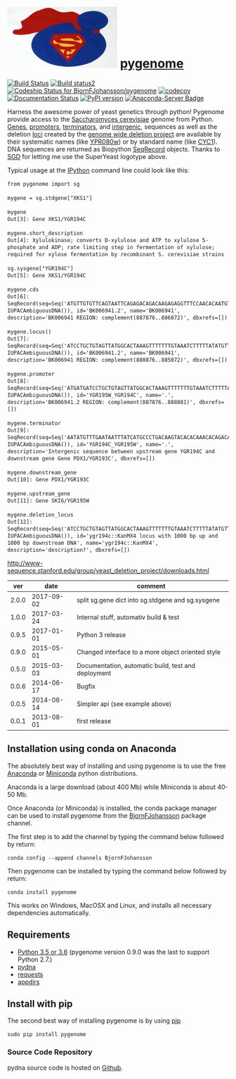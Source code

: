 # [![icon](SuperYeast.jpg)](http://www.yeastgenome.org/) [pygenome](https://pypi.python.org/pypi/pygenome)

[![Build Status](https://travis-ci.org/BjornFJohansson/pygenome.svg?branch=master)](https://travis-ci.org/BjornFJohansson/pygenome)
[![Build status2](https://ci.appveyor.com/api/projects/status/aplxufiixw124dvr?svg=true)](https://ci.appveyor.com/project/BjornFJohansson/pygenome)
[![Codeship Status for BjornFJohansson/pygenome](https://app.codeship.com/projects/f461d290-71e3-0135-828b-52ef08dd0262/status?branch=master)](https://app.codeship.com/projects/243478)
[![codecov](https://codecov.io/gh/BjornFJohansson/pygenome/branch/master/graph/badge.svg)](https://codecov.io/gh/BjornFJohansson/pygenome)
[![Documentation Status](https://readthedocs.org/projects/pygenome/badge/?version=latest)](http://pygenome.readthedocs.io/en/latest/?badge=latest)
[![PyPI version](https://badge.fury.io/py/pygenome.svg)](https://badge.fury.io/py/pygenome)
[![Anaconda-Server Badge](https://anaconda.org/bjornfjohansson/pygenome/badges/version.svg)](https://anaconda.org/bjornfjohansson/pygenome)

Harness the awesome power of yeast genetics through python! Pygenome provide access to the [Saccharomyces cerevisiae](https://microbewiki.kenyon.edu/index.php/Saccharomyces_cerevisiae)
genome from Python. [Genes](http://en.wikipedia.org/wiki/Gene),
[promoters](http://en.wikipedia.org/wiki/Promoter_(genetics)),
[terminators](http://en.wikipedia.org/wiki/Terminator_(genetics)), and
[intergenic](http://en.wikipedia.org/wiki/Intergenic_region), sequences
as well as the deletion [loci](http://en.wikipedia.org/wiki/Locus_(genetics)) created by the
[genome wide deletion project](http://www-sequence.stanford.edu/group/yeast_deletion_project/deletions3.html)
are available by their systematic names (like [YPR080w](http://www.yeastgenome.org/locus/S000006284/overview)) or by
standard name (like [CYC1](http://www.yeastgenome.org/locus/S000003809/overview)). DNA
sequences are returned as Biopython
[SeqRecord](http://biopython.org/wiki/SeqRecord) objects. Thanks to [SGD](http://www.yeastgenome.org/) for letting me use the SuperYeast logotype above.

Typical usage at the [IPython](http://ipython.org/) command line could look like this:

    from pygenome import sg

    mygene = sg.stdgene["XKS1"]

    mygene
    Out[3]: Gene XKS1/YGR194C

    mygene.short_description
    Out[4]: Xylulokinase; converts D-xylulose and ATP to xylulose 5-phosphate and ADP; rate limiting step in fermentation of xylulose; required for xylose fermentation by recombinant S. cerevisiae strains

    sg.sysgene["YGR194C"]
    Out[5]: Gene XKS1/YGR194C

    mygene.cds
    Out[6]: SeqRecord(seq=Seq('ATGTTGTGTTCAGTAATTCAGAGACAGACAAGAGAGGTTTCCAACACAATGTCT...TAA', IUPACAmbiguousDNA()), id='BK006941.2', name='BK006941', description='BK006941 REGION: complement(887876..886072)', dbxrefs=[])

    mygene.locus()
    Out[7]: SeqRecord(seq=Seq('ATCCTGCTGTAGTTATGGCACTAAAGTTTTTTTGTAAATCTTTTTATATGTTAA...GAA', IUPACAmbiguousDNA()), id='BK006941.2', name='BK006941', description='BK006941 REGION: complement(888876..885072)', dbxrefs=[])

    mygene.promoter
    Out[8]: SeqRecord(seq=Seq('ATGATGATCCTGCTGTAGTTATGGCACTAAAGTTTTTTTGTAAATCTTTTTATA...TTA', IUPACAmbiguousDNA()), id='YGR195W_YGR194C', name='.', description='BK006941.2 REGION: complement(887876..888881)', dbxrefs=[])

    mygene.terminator
    Out[9]: SeqRecord(seq=Seq('AATATGTTTGAATAATTTATCATGCCCTGACAAGTACACACAAACACAGACACA...AAA', IUPACAmbiguousDNA()), id='YGR194C_YGR195W', name='.', description='Intergenic sequence between upstream gene YGR194C and downstream gene Gene PDX1/YGR193C', dbxrefs=[])

    mygene.downstream_gene
    Out[10]: Gene PDX1/YGR193C

    mygene.upstream_gene
    Out[11]: Gene SKI6/YGR195W

    mygene.deletion_locus
    Out[12]: SeqRecord(seq=Seq('ATCCTGCTGTAGTTATGGCACTAAAGTTTTTTTGTAAATCTTTTTATATGTTAA...GAA', IUPACAmbiguousDNA()), id='ygr194c::KanMX4 locus with 1000 bp up and 1000 bp downstream DNA', name='ygr194c::KanMX4', description='description?', dbxrefs=[])


http://www-sequence.stanford.edu/group/yeast_deletion_project/downloads.html

| ver   | date       | comment                                             |
|-------|------------|-----------------------------------------------------|
| 2.0.0 | 2017-09-02 | split sg.gene dict into sg.stdgene and sg.sysgene   |
| 1.0.0 | 2017-03-24 | Internal stuff, automativ build & test              |
| 0.9.5 | 2017-01-01 | Python 3 release                                    |
| 0.9.0 | 2015-05-01 | Changed interface to a more object oriented style   |
| 0.5.0 | 2015-03-03 | Documentation, automatic build, test and deployment |
| 0.0.6 | 2014-06-17 | Bugfix                                              |
| 0.0.5 | 2014-06-14 | Simpler api (see example above)                     |
| 0.0.1 | 2013-08-01 | first release                                       |

## Installation using conda on Anaconda

The absolutely best way of installing and using pygenome is to use the 
free [Anaconda](https://store.continuum.io/cshop/anaconda) or [Miniconda](http://conda.pydata.org/miniconda.html) python distributions.

Anaconda is a large download (about 400 Mb) while Miniconda is about 40-50 Mb. 

Once Anaconda (or Miniconda) is installed, the conda package manager can be used to install pygenome 
from the [BjornFJohansson](https://anaconda.org/bjornfjohansson) package channel.

The first step is to add the channel by typing the command below followed by return:

    conda config --append channels BjornFJohansson

Then pygenome can be installed by typing the command below followed by return:

    conda install pygenome

This works on Windows, MacOSX and Linux, and installs all necessary dependencies automatically.

## Requirements

- [Python 3.5 or 3.6](http://www.python.org) (pygenome version 0.9.0 was the last to support Python 2.7.)
- [pydna](http://pypi.python.org/pypi/pydna)
- [requests](http://pypi.python.org/pypi/requests)
- [appdirs](https://pypi.python.org/pypi/appdirs)

## Install with pip

The second best way of installing pygenome is by using
[pip](https://packaging.python.org/en/latest/installing.html#installing-from-pypi)

    sudo pip install pygenome

### Source Code Repository

pydna source code is hosted on [Github](https://github.com/BjornFJohansson/pygenome).
